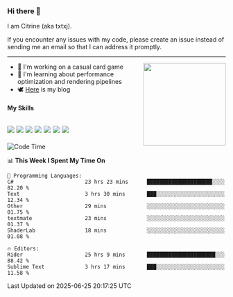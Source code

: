 ### Hi there 👋

I am Citrine (aka txtxj).

If you encounter any issues with my code, please create an issue instead of sending me an email so that I can address it promptly.

---

<img align="right" height="190" src="http://github-profile-summary-cards.vercel.app/api/cards/stats?username=txtxj&theme=vue">

- 🌱 I'm working on a casual card game
- 📖 I'm learning about performance optimization and rendering pipelines
- 🕊️ [Here](https://txtxj.top) is my blog

#### My Skills

![](https://img.shields.io/badge/Unity-000000?logo=unity&logoColor=fff)
![](https://img.shields.io/badge/C%23-239120?logo=csharp&logoColor=fff)
![](https://img.shields.io/badge/Python-3e74a2?logo=python&logoColor=fff)
![](https://img.shields.io/badge/C++-65318e?logo=cplusplus&logoColor=fff)
![](https://img.shields.io/badge/Vue-4FC08D?logo=vuedotjs&logoColor=fff)
![](https://img.shields.io/badge/Blender-f5792a?logo=blender&logoColor=fff)
![](https://img.shields.io/badge/MS%20SQL-cc2927?logo=microsoftsqlserver&logoColor=fff)
---

<!--START_SECTION:waka-->
![Code Time](http://img.shields.io/badge/Code%20Time-3%2C009%20hrs%2020%20mins-blue)

📊 **This Week I Spent My Time On** 

```text
💬 Programming Languages: 
C#                       23 hrs 23 mins      █████████████████████░░░░   82.20 % 
Text                     3 hrs 30 mins       ███░░░░░░░░░░░░░░░░░░░░░░   12.34 % 
Other                    29 mins             ░░░░░░░░░░░░░░░░░░░░░░░░░   01.75 % 
textmate                 23 mins             ░░░░░░░░░░░░░░░░░░░░░░░░░   01.37 % 
ShaderLab                18 mins             ░░░░░░░░░░░░░░░░░░░░░░░░░   01.08 % 

🔥 Editors: 
Rider                    25 hrs 9 mins       ██████████████████████░░░   88.42 % 
Sublime Text             3 hrs 17 mins       ███░░░░░░░░░░░░░░░░░░░░░░   11.58 % 
```


 Last Updated on 2025-06-25 20:17:25 UTC
<!--END_SECTION:waka-->

